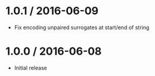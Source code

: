 1.0.1 / 2016-06-09
==================

  * Fix encoding unpaired surrogates at start/end of string

1.0.0 / 2016-06-08
==================

  * Initial release
